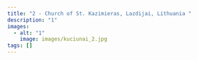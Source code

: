 ```yaml
---
title: "2 - Church of St. Kazimieras, Lazdijai, Lithuania "
description: "1"
images:
  - alt: "1"
    image: images/kuciunai_2.jpg
tags: []
---
```

